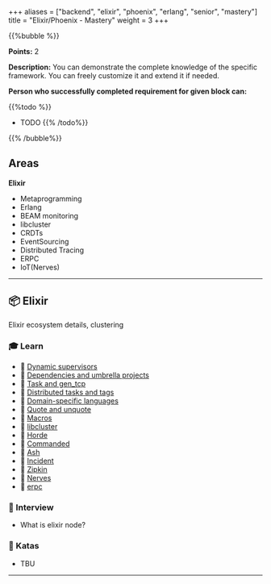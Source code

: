 +++
aliases = ["backend", "elixir", "phoenix", "erlang", "senior", "mastery"]
title = "Elixir/Phoenix - Mastery"
weight = 3
+++

{{%bubble %}}

**Points:** 2 

**Description:** You can demonstrate the complete knowledge of the specific framework. You can freely customize it and extend it if needed.

**Person who successfully completed requirement for given block can:** 

{{%todo %}}
- TODO
{{% /todo%}}

{{% /bubble%}}

## Areas

**Elixir**
- Metaprogramming
- Erlang
- BEAM monitoring
- libcluster
- CRDTs
- EventSourcing
- Distributed Tracing
- ERPC
- IoT(Nerves)

---

## 📦 Elixir

Elixir ecosystem details, clustering

### 🎓 Learn

  - 📗 [Dynamic supervisors](https://elixir-lang.org/getting-started/mix-otp/dynamic-supervisor.html)
  - 📗 [Dependencies and umbrella projects](https://elixir-lang.org/getting-started/mix-otp/dependencies-and-umbrella-projects.html)
  - 📗 [Task and gen_tcp](https://elixir-lang.org/getting-started/mix-otp/task-and-gen-tcp.html)
  - 📗 [Distributed tasks and tags](https://elixir-lang.org/getting-started/mix-otp/distributed-tasks.html)
  - 📗 [Domain-specific languages](https://elixir-lang.org/getting-started/meta/domain-specific-languages.html)
  - 📗 [Quote and unquote](https://elixir-lang.org/getting-started/meta/quote-and-unquote.html)
  - 📗 [Macros](https://elixir-lang.org/getting-started/meta/macros.html)
  - 📗 [libcluster](https://github.com/bitwalker/libcluster)
  - 📗 [Horde](https://github.com/derekkraan/horde)
  - 📗 [Commanded](https://github.com/commanded/commanded)
  - 📗 [Ash](https://github.com/ash-project/ash)
  - 📗 [Incident](https://github.com/pedroassumpcao/incident)
  - 📗 [Zipkin](https://zipkin.io/)
  - 📗 [Nerves](https://www.nerves-project.org/)
  - 📗 [erpc](https://erlang.org/doc/man/rpc.html)

### 🎤 Interview

- What is elixir node?

### 📝 Katas

- TBU

---
